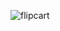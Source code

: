 ![flipcart](https://github.com/NaveenKamat123/flipcart_frontend/assets/133122639/544be827-6fab-40d9-be41-6be27fa6054a)
